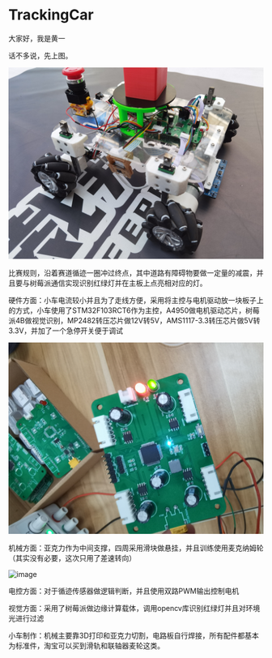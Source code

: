 # TrackingCar
大家好，我是黄一

话不多说，先上图。

![image](https://raw.githubusercontent.com/Alexhuge1/TrackingCar/main/%E6%9C%BA%E6%A2%B0/%E5%AE%9E%E7%89%A9%E5%9B%BE%E7%89%87/IMG_20230423_152139.jpg)

比赛规则，沿着赛道循迹一圈冲过终点，其中道路有障碍物要做一定量的减震，并且要与树莓派通信实现识别红绿灯并在主板上点亮相对应的灯。

硬件方面：小车电流较小并且为了走线方便，采用将主控与电机驱动放一块板子上的方式，小车使用了STM32F103RCT6作为主控，A4950做电机驱动芯片，树莓派4B做视觉识别，MP2482转压芯片做12V转5V，AMS1117-3.3转压芯片做5V转3.3V，并加了一个急停开关便于调试

![image](https://raw.githubusercontent.com/Alexhuge1/TrackingCar/main/%E7%A1%AC%E4%BB%B6/IMG_20230420_205946.jpg)

机械方面：亚克力作为中间支撑，四周采用滑块做悬挂，并且训练使用麦克纳姆轮（其实没有必要，这次只用了差速转向）

![image](https://raw.githubusercontent.com/Alexhuge1/TrackingCar/main/%E6%9C%BA%E6%A2%B0/1.24.jpg)

电控方面：对于循迹传感器做逻辑判断，并且使用双路PWM输出控制电机

视觉方面：采用了树莓派做边缘计算载体，调用opencv库识别红绿灯并且对环境光进行过滤

小车制作：机械主要靠3D打印和亚克力切割，电路板自行焊接，所有配件都基本为标准件，淘宝可以买到滑轨和联轴器麦轮这类。
